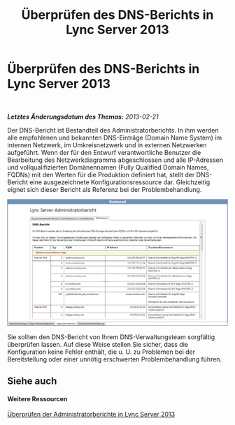 ﻿---
title: Überprüfen des DNS-Berichts in Lync Server 2013
TOCTitle: Überprüfen des DNS-Berichts in Lync Server 2013
ms:assetid: 453cd63d-229a-4c4c-96c0-4571733398a5
ms:mtpsurl: https://technet.microsoft.com/de-de/library/Gg558641(v=OCS.15)
ms:contentKeyID: 52056322
ms.date: 05/19/2016
mtps_version: v=OCS.15
ms.translationtype: HT
---

# Überprüfen des DNS-Berichts in Lync Server 2013

 

_**Letztes Änderungsdatum des Themas:** 2013-02-21_

Der DNS-Bericht ist Bestandteil des Administratorberichts. In ihm werden alle empfohlenen und bekannten DNS-Einträge (Domain Name System) im internen Netzwerk, im Umkreisnetzwerk und in externen Netzwerken aufgeführt. Wenn der für den Entwurf verantwortliche Benutzer die Bearbeitung des Netzwerkdiagramms abgeschlossen und alle IP-Adressen und vollqualifizierten Domänennamen (Fully Qualified Domain Names, FQDNs) mit den Werten für die Produktion definiert hat, stellt der DNS-Bericht eine ausgezeichnete Konfigurationsressource dar. Gleichzeitig eignet sich dieser Bericht als Referenz bei der Problembehandlung.

![DNS-Verwaltungsbericht](images/Gg558641.9dd1e810-ddc7-4816-a806-4239baf9ec51(OCS.15).jpg "DNS-Verwaltungsbericht")

Sie sollten den DNS-Bericht von Ihrem DNS-Verwaltungsteam sorgfältig überprüfen lassen. Auf diese Weise stellen Sie sicher, dass die Konfiguration keine Fehler enthält, die u. U. zu Problemen bei der Bereitstellung oder einer unnötig erschwerten Problembehandlung führen.

## Siehe auch

#### Weitere Ressourcen

[Überprüfen der Administratorberichte in Lync Server 2013](lync-server-2013-reviewing-the-administrator-reports.md)

